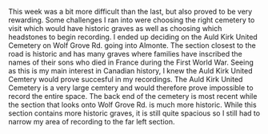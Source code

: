 This week was a bit more difficult than the last, but also proved to be very rewarding. Some challenges I ran into were choosing the right cemetery to visit which would have historic graves as well as choosing which headstones to begin recording. I ended up deciding on the Auld Kirk United Cemetery on Wolf Grove Rd. going into Almonte. The section closest to the road is historic and has many graves where families have inscribed the names of their sons who died in France during the First World War. Seeing as this is my main interest in Canadian history, I knew the Auld Kirk United Cemtery would prove succesful in my recordings. 
The Auld Kirk United Cemetery is a very large cemtery and would therefore prove impossible to record the entire space. The back end of the cemetery is most recent while the section that looks onto Wolf Grove Rd. is much more historic. While this section contains more historic graves, it is still quite spacious so I still had to narrow my area of recording to the far left section. 


